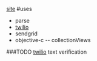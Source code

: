 [site]
#uses 
 - parse
 - [twilio]
 - sendgrid
 - objective-c
 --   collectionViews

###TODO
[twilio] text verification

[twilio]:https://www.twilio.com/blog/2012/11/get-started-with-twilio-and-parse-in-the-twilio-cloud-module.html
[site]:http://crepe-inventory.parseapp.com
